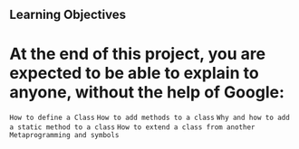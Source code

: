 ## Learning Objectives

# At the end of this project, you are expected to be able to explain to anyone, without the help of Google:

`How to define a Class`
`How to add methods to a class`
`Why and how to add a static method to a class`
`How to extend a class from another`
`Metaprogramming and symbols`

